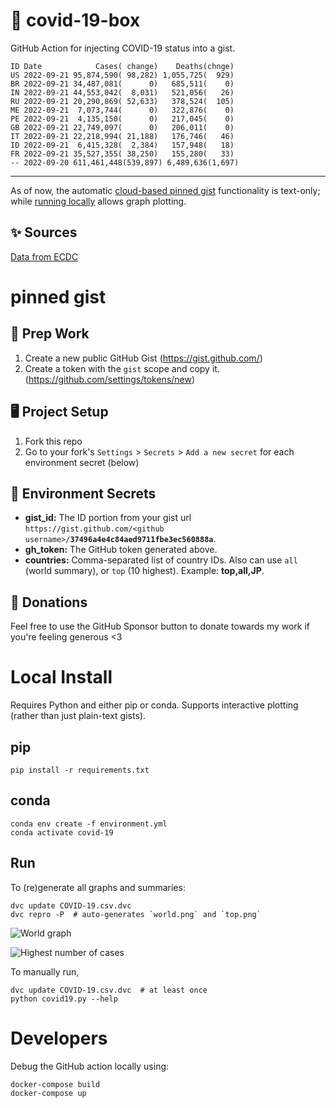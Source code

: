 # 🏥 covid-19-box

GitHub Action for injecting COVID-19 status into a gist.

```
ID Date            Cases( change)    Deaths(chnge)
US 2022-09-21 95,874,590( 98,282) 1,055,725(  929)
BR 2022-09-21 34,487,081(      0)   685,511(    0)
IN 2022-09-21 44,553,042(  8,031)   521,056(   26)
RU 2022-09-21 20,290,869( 52,633)   378,524(  105)
ME 2022-09-21  7,073,744(      0)   322,876(    0)
PE 2022-09-21  4,135,150(      0)   217,045(    0)
GB 2022-09-21 22,749,097(      0)   206,011(    0)
IT 2022-09-21 22,218,994( 21,188)   176,746(   46)
ID 2022-09-21  6,415,328(  2,384)   157,948(   18)
FR 2022-09-21 35,527,355( 38,250)   155,280(   33)
-- 2022-09-20 611,461,448(539,897) 6,489,636(1,697)
```

---

As of now, the automatic [cloud-based pinned gist](#pinned-gist) functionality is text-only;
while [running locally](#local-install) allows graph plotting.

## ✨ Sources

[Data from ECDC](https://www.ecdc.europa.eu/en/publications-data/download-todays-data-geographic-distribution-covid-19-cases-worldwide)

# pinned gist

## 🎒 Prep Work
1. Create a new public GitHub Gist (https://gist.github.com/)
1. Create a token with the `gist` scope and copy it. (https://github.com/settings/tokens/new)

## 🖥 Project Setup
1. Fork this repo
1. Go to your fork's `Settings` > `Secrets` > `Add a new secret` for each environment secret (below)

## 🤫 Environment Secrets
- **gist_id:** The ID portion from your gist url `https://gist.github.com/<github username>/`**`37496a4e4c84aed9711fbe3ec560888a`**.
- **gh_token:** The GitHub token generated above.
- **countries:** Comma-separated list of country IDs. Also can use `all` (world summary), or `top` (10 highest). Example: **top,all,JP**.

## 💸 Donations

Feel free to use the GitHub Sponsor button to donate towards my work if you're feeling generous <3

# Local Install

Requires Python and either pip or conda. Supports interactive plotting (rather than just plain-text gists).

## pip

```
pip install -r requirements.txt
```

## conda

```
conda env create -f environment.yml
conda activate covid-19
```

## Run

To (re)generate all graphs and summaries:

```
dvc update COVID-19.csv.dvc
dvc repro -P  # auto-generates `world.png` and `top.png`
```

![World graph](world.png)

![Highest number of cases](top.png)

To manually run,

```
dvc update COVID-19.csv.dvc  # at least once
python covid19.py --help
```

# Developers

Debug the GitHub action locally using:

```
docker-compose build
docker-compose up
```

